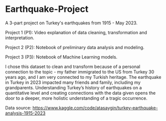 # Earthquake-Project
A 3-part project on Turkey's earthquakes from 1915 - May 2023.

Project 1 (P1): Video explanation of data cleaning, transformation and interpretation.

Project 2 (P2): Notebook of preliminary data analysis and modeling.

Project 3 (P3): Notebook of Machine Learning models.

I chose this dataset to clean and transform because of a personal connection to the topic - my father immigrated to the US from Turkey 30 years ago, and I am very connected to my Turkish heritage. The earthquake in Turkey in 2023 impacted many friends and family, including my grandparents. Understanding Turkey’s history of earthquakes on a quantitative level and creating connections with the data given opens the door to a deeper, more holistic understanding of a tragic occurrence.

Data source: https://www.kaggle.com/code/atasaygin/turkey-earthquake-analysis-1915-2023

